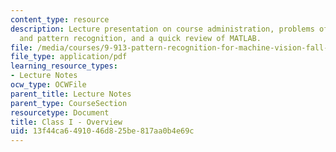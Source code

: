 ```yaml
---
content_type: resource
description: Lecture presentation on course administration, problems of computer vision
  and pattern recognition, and a quick review of MATLAB.
file: /media/courses/9-913-pattern-recognition-for-machine-vision-fall-2004/13f44ca6491046d825be817aa0b4e69c_class1_04_part1.pdf
file_type: application/pdf
learning_resource_types:
- Lecture Notes
ocw_type: OCWFile
parent_title: Lecture Notes
parent_type: CourseSection
resourcetype: Document
title: Class I - Overview
uid: 13f44ca6-4910-46d8-25be-817aa0b4e69c
---
```

